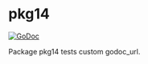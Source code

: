 # pkg14

[![GoDoc](https://pkg.go.dev/badge/pkgsite/pkg.svg)](https://pkg.company.tld/./testdata/pkg14_godoc_url)

Package pkg14 tests custom godoc_url.
